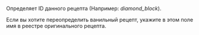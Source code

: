 Определяет ID данного рецепта (Например: _diamond_block_).

Если вы хотите переопределить ванильный рецепт, укажите в этом поле имя в реестре оригинального рецепта.
